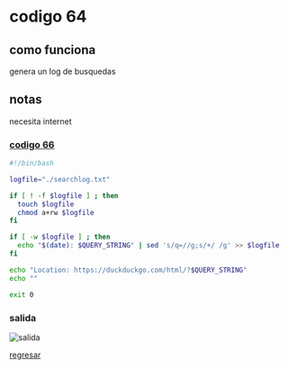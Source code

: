 # codigo 64
## como funciona
genera un log de busquedas

## notas
necesita internet

### [codigo 66](Recipes/64logDuckSearch.sh)

```bash
#!/bin/bash

logfile="./searchlog.txt"

if [ ! -f $logfile ] ; then
  touch $logfile
  chmod a+rw $logfile
fi

if [ -w $logfile ] ; then
  echo "$(date): $QUERY_STRING" | sed 's/q=//g;s/+/ /g' >> $logfile
fi

echo "Location: https://duckduckgo.com/html/?$QUERY_STRING"
echo ""

exit 0
```
### salida
![salida](Salidas/64.png)

[regresar](README.md)
